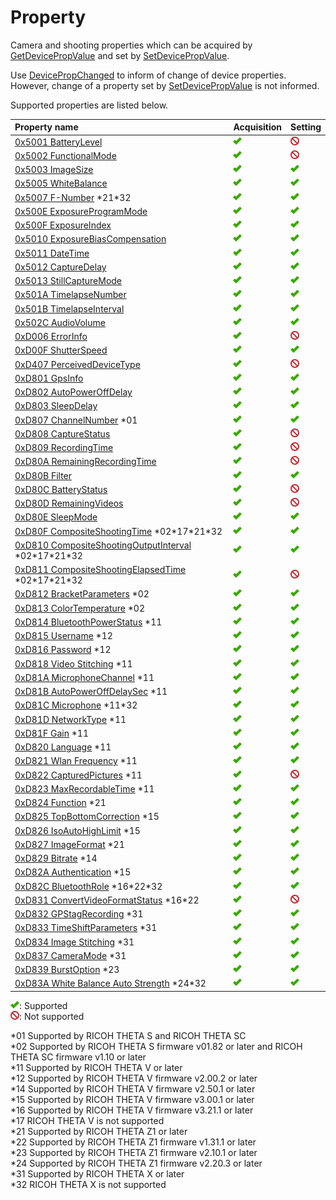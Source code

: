 # Property

Camera and shooting properties which can be acquired by [GetDevicePropValue](./operation/get_device_prop_value.md) and set by [SetDevicePropValue](./operation/set_device_prop_value.md).

Use [DevicePropChanged](./event/device_prop_changed.md) to inform of change of device properties. However, change of a property set by [SetDevicePropValue](./operation/set_device_prop_value.md) is not informed.

Supported properties are listed below.

| Property name | Acquisition | Setting |
|:--|:--|:--|
| [0x5001 BatteryLevel](./property/battery_level.md) | ![supported](./assets/img/supported.png "supported") | ![not supported](./assets/img/not-supported.png "not supported") |
| [0x5002 FunctionalMode](./property/functional_mode.md) | ![supported](./assets/img/supported.png "supported") | ![not supported](./assets/img/not-supported.png "not supported") |
| [0x5003 ImageSize](./property/image_size.md) | ![supported](./assets/img/supported.png "supported") | ![supported](./assets/img/supported.png "supported") |
| [0x5005 WhiteBalance](./property/white_balance.md) | ![supported](./assets/img/supported.png "supported") | ![supported](./assets/img/supported.png "supported") |
| [0x5007 F-Number](./property/f_number.md) \*21\*32 | ![supported](./assets/img/supported.png "supported") | ![supported](./assets/img/supported.png "supported") |
| [0x500E ExposureProgramMode](./property/exposure_program_mode.md) | ![supported](./assets/img/supported.png "supported") | ![supported](./assets/img/supported.png "supported") |
| [0x500F ExposureIndex](./property/exposure_index.md) | ![supported](./assets/img/supported.png "supported") | ![supported](./assets/img/supported.png "supported") |
| [0x5010 ExposureBiasCompensation](./property/exposure_bias_compensation.md) | ![supported](./assets/img/supported.png "supported") | ![supported](./assets/img/supported.png "supported") |
| [0x5011 DateTime](./property/date_time.md) | ![supported](./assets/img/supported.png "supported") | ![supported](./assets/img/supported.png "supported") |
| [0x5012 CaptureDelay](./property/capture_delay.md) | ![supported](./assets/img/supported.png "supported") | ![supported](./assets/img/supported.png "supported") |
| [0x5013 StillCaptureMode](./property/still_capture_mode.md) | ![supported](./assets/img/supported.png "supported") | ![supported](./assets/img/supported.png "supported") |
| [0x501A TimelapseNumber](./property/timelapse_number.md) | ![supported](./assets/img/supported.png "supported") | ![supported](./assets/img/supported.png "supported") |
| [0x501B TimelapseInterval](./property/timelapse_interval.md) | ![supported](./assets/img/supported.png "supported") | ![supported](./assets/img/supported.png "supported") |
| [0x502C AudioVolume](./property/audio_volume.md) | ![supported](./assets/img/supported.png "supported") | ![supported](./assets/img/supported.png "supported") |
| [0xD006 ErrorInfo](./property/error_info.md) | ![supported](./assets/img/supported.png "supported") | ![not supported](./assets/img/not-supported.png "not supported") |
| [0xD00F ShutterSpeed](./property/shutter_speed.md) | ![supported](./assets/img/supported.png "supported") | ![supported](./assets/img/supported.png "supported") |
| [0xD407 PerceivedDeviceType](./property/perceived_device_type.md) | ![supported](./assets/img/supported.png "supported") | ![not supported](./assets/img/not-supported.png "not supported") |
| [0xD801 GpsInfo](./property/gps_info.md) | ![supported](./assets/img/supported.png "supported") | ![supported](./assets/img/supported.png "supported") |
| [0xD802 AutoPowerOffDelay](./property/auto_power_off_delay.md) | ![supported](./assets/img/supported.png "supported") | ![supported](./assets/img/supported.png "supported") |
| [0xD803 SleepDelay](./property/sleep_delay.md) | ![supported](./assets/img/supported.png "supported") | ![supported](./assets/img/supported.png "supported") |
| [0xD807 ChannelNumber](./property/channel_number.md) \*01 | ![supported](./assets/img/supported.png "supported") | ![supported](./assets/img/supported.png "supported") |
| [0xD808 CaptureStatus](./property/capture_status.md) | ![supported](./assets/img/supported.png "supported") | ![not supported](./assets/img/not-supported.png "not supported") |
| [0xD809 RecordingTime](./property/recording_time.md) | ![supported](./assets/img/supported.png "supported") | ![not supported](./assets/img/not-supported.png "not supported") |
| [0xD80A RemainingRecordingTime](./property/remaining_recording_time.md) | ![supported](./assets/img/supported.png "supported") | ![not supported](./assets/img/not-supported.png "not supported") |
| [0xD80B Filter](./property/filter.md) | ![supported](./assets/img/supported.png "supported") | ![supported](./assets/img/supported.png "supported") |
| [0xD80C BatteryStatus](./property/battery_status.md) | ![supported](./assets/img/supported.png "supported") | ![not supported](./assets/img/not-supported.png "not supported") |
| [0xD80D RemainingVideos](./property/remaining_videos.md) | ![supported](./assets/img/supported.png "supported") | ![not supported](./assets/img/not-supported.png "not supported") |
| [0xD80E SleepMode](./property/sleep_mode.md) | ![supported](./assets/img/supported.png "supported") | ![supported](./assets/img/supported.png "supported") |
| [0xD80F CompositeShootingTime](./property/composite_shooting_time.md) \*02\*17\*21\*32 | ![supported](./assets/img/supported.png "supported") | ![supported](./assets/img/supported.png "supported") |
| [0xD810 CompositeShootingOutputInterval](./property/composite_shooting_output_interval.md) \*02\*17\*21\*32 | ![supported](./assets/img/supported.png "supported") | ![supported](./assets/img/supported.png "supported") |
| [0xD811 CompositeShootingElapsedTime](./property/composite_shooting_elapsed_time.md) \*02\*17\*21\*32 | ![supported](./assets/img/supported.png "supported") | ![not supported](./assets/img/not-supported.png "not supported") |
| [0xD812 BracketParameters](./property/bracket_parameters.md) \*02 | ![supported](./assets/img/supported.png "supported") | ![supported](./assets/img/supported.png "supported") |
| [0xD813 ColorTemperature](./property/color_temperature.md) \*02 | ![supported](./assets/img/supported.png "supported") | ![supported](./assets/img/supported.png "supported") |
| [0xD814 BluetoothPowerStatus](./property/bluetooth_power_status.md) \*11 | ![supported](./assets/img/supported.png "supported") | ![supported](./assets/img/supported.png "supported") |
| [0xD815 Username](./property/username.md) \*12 | ![supported](./assets/img/supported.png "supported") | ![supported](./assets/img/supported.png "supported") |
| [0xD816 Password](./property/password.md) \*12 | ![supported](./assets/img/supported.png "supported") | ![supported](./assets/img/supported.png "supported") |
| [0xD818 Video Stitching](./property/video_stitching.md) \*11 | ![supported](./assets/img/supported.png "supported") | ![supported](./assets/img/supported.png "supported") |
| [0xD81A MicrophoneChannel](./property/microphone_channel.md) \*11 | ![supported](./assets/img/supported.png "supported") | ![supported](./assets/img/supported.png "supported") |
| [0xD81B AutoPowerOffDelaySec](./property/auto_power_off_delay_sec.md) \*11 | ![supported](./assets/img/supported.png "supported") | ![supported](./assets/img/supported.png "supported") |
| [0xD81C Microphone](./property/microphone.md) \*11\*32 | ![supported](./assets/img/supported.png "supported") | ![supported](./assets/img/supported.png "supported") |
| [0xD81D NetworkType](./property/network_type.md) \*11 | ![supported](./assets/img/supported.png "supported") | ![supported](./assets/img/supported.png "supported") |
| [0xD81F Gain](./property/gain.md) \*11 | ![supported](./assets/img/supported.png "supported") | ![supported](./assets/img/supported.png "supported") |
| [0xD820 Language](./property/language.md) \*11 | ![supported](./assets/img/supported.png "supported") | ![supported](./assets/img/supported.png "supported") |
| [0xD821 Wlan Frequency](./property/wlan_frequency.md) \*11 | ![supported](./assets/img/supported.png "supported") | ![supported](./assets/img/supported.png "supported") |
| [0xD822 CapturedPictures](./property/captured_pictures.md) \*11 | ![supported](./assets/img/supported.png "supported") | ![not supported](./assets/img/not-supported.png "not supported") |
| [0xD823 MaxRecordableTime](./property/max_recordable_time.md) \*11 | ![supported](./assets/img/supported.png "supported") | ![supported](./assets/img/supported.png "supported") |
| [0xD824 Function](./property/function.md) \*21 | ![supported](./assets/img/supported.png "supported") | ![supported](./assets/img/supported.png "supported") |
| [0xD825 TopBottomCorrection](./property/top_bottom_correction.md) \*15 | ![supported](./assets/img/supported.png "supported") | ![supported](./assets/img/supported.png "supported") |
| [0xD826 IsoAutoHighLimit](./property/iso_auto_high_limit.md) \*15 | ![supported](./assets/img/supported.png "supported") | ![supported](./assets/img/supported.png "supported") |
| [0xD827 ImageFormat](./property/image_format.md) \*21 | ![supported](./assets/img/supported.png "supported") | ![supported](./assets/img/supported.png "supported") |
| [0xD829 Bitrate](./property/bitrate.md) \*14 | ![supported](./assets/img/supported.png "supported") | ![supported](./assets/img/supported.png "supported") |
| [0xD82A Authentication](./property/authentication.md) \*15 | ![supported](./assets/img/supported.png "supported") | ![supported](./assets/img/supported.png "supported") |
| [0xD82C BluetoothRole](./property/bluetooth_role.md) \*16\*22\*32 | ![supported](./assets/img/supported.png "supported") | ![supported](./assets/img/supported.png "supported") |
| [0xD831 ConvertVideoFormatStatus](./property/convert_video_format_status.md) \*16\*22 | ![supported](./assets/img/supported.png "supported") | ![not supported](./assets/img/not-supported.png "not supported") |
| [0xD832 GPStagRecording](./property/gps_tag_recording.md) \*31 | ![supported](./assets/img/supported.png "supported") | ![supported](./assets/img/supported.png "supported") |
| [0xD833 TimeShiftParameters](./property/time_shift_parameters.md) \*31 | ![supported](./assets/img/supported.png "supported") | ![supported](./assets/img/supported.png "supported") |
| [0xD834 Image Stitching](./property/image_stitching.md) \*31 | ![supported](./assets/img/supported.png "supported") | ![supported](./assets/img/supported.png "supported") |
| [0xD837 CameraMode](./property/camera_mode.md) \*31 | ![supported](./assets/img/supported.png "supported") | ![supported](./assets/img/supported.png "supported") |
| [0xD839 BurstOption](./property/burst_option.md) \*23 | ![supported](./assets/img/supported.png "supported") | ![supported](./assets/img/supported.png "supported") |
| [0xD83A White Balance Auto Strength](./property/white_balance_auto_strength.md) \*24\*32 | ![supported](./assets/img/supported.png "supported") | ![supported](./assets/img/supported.png "supported") |

![supported](./assets/img/supported.png "supported"): Supported  
![not supported](./assets/img/not-supported.png "not supported"): Not supported  

\*01 Supported by RICOH THETA S and RICOH THETA SC  
\*02 Supported by RICOH THETA S firmware v01.82 or later and RICOH THETA SC firmware v1.10 or later  
\*11 Supported by RICOH THETA V or later  
\*12 Supported by RICOH THETA V firmware v2.00.2 or later  
\*14 Supported by RICOH THETA V firmware v2.50.1 or later  
\*15 Supported by RICOH THETA V firmware v3.00.1 or later  
\*16 Supported by RICOH THETA V firmware v3.21.1 or later  
\*17 RICOH THETA V is not supported  
\*21 Supported by RICOH THETA Z1 or later  
\*22 Supported by RICOH THETA Z1 firmware v1.31.1 or later  
\*23 Supported by RICOH THETA Z1 firmware v2.10.1 or later  
\*24 Supported by RICOH THETA Z1 firmware v2.20.3 or later  
\*31 Supported by RICOH THETA X or later  
\*32 RICOH THETA X is not supported  
